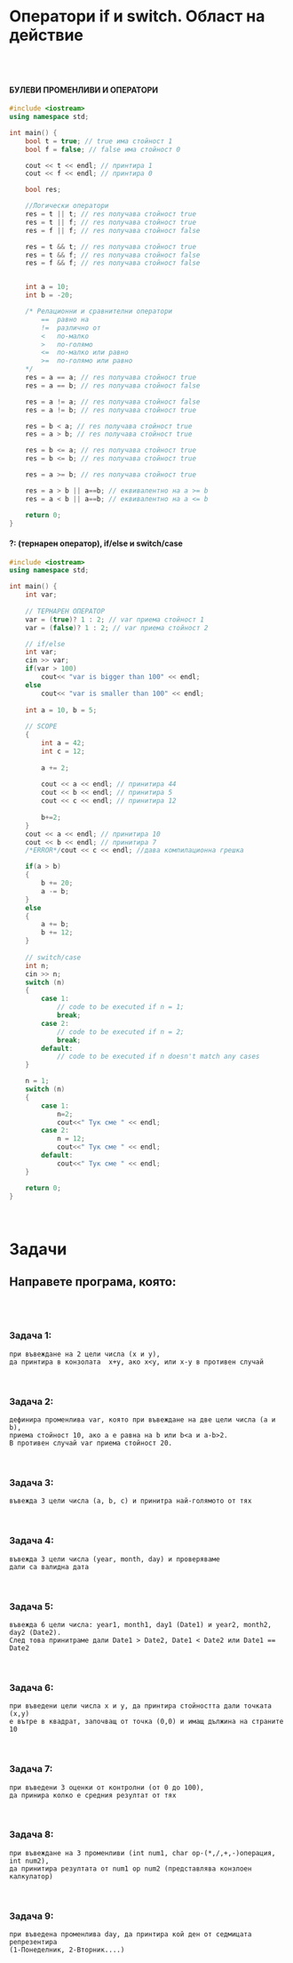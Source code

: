 # **Оператори if и switch. Област на действие**
<br />
<br />


#### **БУЛЕВИ ПРОМЕНЛИВИ И ОПЕРАТОРИ**
```cpp
#include <iostream> 
using namespace std;

int main() {
    bool t = true; // true има стойност 1
    bool f = false; // false има стойност 0

    cout << t << endl; // принтира 1
    cout << f << endl; // принтира 0

    bool res;

    //Логически оператори
    res = t || t; // res получава стойност true
    res = t || f; // res получава стойност true
    res = f || f; // res получава стойност false

    res = t && t; // res получава стойност true
    res = t && f; // res получава стойност false
    res = f && f; // res получава стойност false


    int a = 10;
    int b = -20;

    /* Релационни и сравнителни оператори
        ==	равно на
        !=	различно от 
        <	по-малко
        >	по-голямо
        <=	по-малко или равно
        >=	по-голямо или равно
    */
    res = a == a; // res получава стойност true
    res = a == b; // res получава стойност false

    res = a != a; // res получава стойност false
    res = a != b; // res получава стойност true

    res = b < a; // res получава стойност true
    res = a > b; // res получава стойност true

    res = b <= a; // res получава стойност true
    res = b <= b; // res получава стойност true

    res = a >= b; // res получава стойност true

    res = a > b || a==b; // еквивалентно на a >= b
    res = a < b || a==b; // еквивалентно на a <= b

    return 0;
}
```


#### **?: (тернарен оператор), if/else и switch/case**
```cpp
#include <iostream> 
using namespace std;

int main() {
    int var;
    
    // ТЕРНАРЕН ОПЕРАТОР
    var = (true)? 1 : 2; // var приема стойност 1
    var = (false)? 1 : 2; // var приема стойност 2

    // if/else
    int var;
    cin >> var;
    if(var > 100)
        cout<< "var is bigger than 100" << endl;
    else
        cout<< "var is smaller than 100" << endl;
    
    int a = 10, b = 5;
    
    // SCOPE
    {
        int a = 42;
        int c = 12;
        
        a += 2;
        
        cout << a << endl; // принитира 44
        cout << b << endl; // принитира 5
        cout << c << endl; // принитира 12
        
        b+=2;
    }
    cout << a << endl; // принитира 10
    cout << b << endl; // принитира 7
    /*ERROR*/cout << c << endl; //дава компилационна грешка

    if(a > b)
    {
        b += 20;
        a -= b;
    }
    else
    {
        a += b;
        b += 12;
    }
    
    // switch/case
    int n;
    cin >> n;
    switch (n)
    {
        case 1: 
            // code to be executed if n = 1;
            break;
        case 2: 
            // code to be executed if n = 2;
            break;
        default: 
            // code to be executed if n doesn't match any cases
    }

    n = 1;
    switch (n)
    {
        case 1: 
            n=2;
            cout<<" Тук сме " << endl;
        case 2:
            n = 12;
            cout<<" Тук сме " << endl;
        default:
            cout<<" Тук сме " << endl;
    }

    return 0;
}
```

<br />

# **Задачи**

## **Направете програма, която:**
<br />
<br />

### **Задача 1:**
    при въвеждане на 2 цели числа (x и y),
    да принтира в конзолата  x+y, ако x<y, или x-y в противен случай
<br />   

### **Задача 2:**
    дефинира променлива var, която при въвеждане на две цели числа (a и b),
    приема стойност 10, ако a e равна на b или b<a и a-b>2. 
    В противен случай var приема стойност 20.
<br />

### **Задача 3:**
    въвежда 3 цели числа (a, b, c) и принитра най-голямото от тях
<br />

### **Задача 4:**
    въвежда 3 цели числа (year, month, day) и проверяваме
    дали са валидна дата
<br />

### **Задача 5:**
    въвежда 6 цели числа: year1, month1, day1 (Date1) и year2, month2, day2 (Date2).
    След това принитраме дали Date1 > Date2, Date1 < Date2 или Date1 == Date2
<br />

### **Задача 6:**
    при въведени цели числа x и y, да принтира стойността дали точката (x,y)
    e вътре в квадрат, започващ от точка (0,0) и имащ дължина на страните 10
<br />

### **Задача 7:**
    при въведени 3 оценки от контролни (от 0 до 100),
    да принира колко е средния резултат от тях
<br />

### **Задача 8:**
    при въвеждане на 3 променливи (int num1, char op-(*,/,+,-)операция, int num2),
    да принитира резултата от num1 op num2 (представлява конзлоен калкулатор)
<br />

### **Задача 9:**
    при въведенa променливa day, да принтира кой ден от седмицата репрезентира
    (1-Понеделник, 2-Вторник....)
    
    
